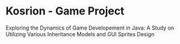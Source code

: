 # Kosrion - Game Project
 Exploring the Dynamics of Game Developement in Java: A Study on Utilizing Various Inheritance Models and GUI Sprites Design
